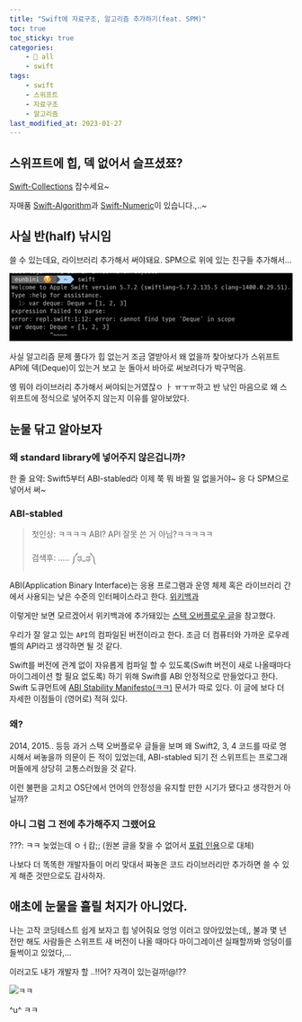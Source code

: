 ```yaml
---
title: "Swift에 자료구조, 알고리즘 추가하기(feat. SPM)"
toc: true
toc_sticky: true
categories:
    - 📂 all
    - swift
tags:
    - swift
    - 스위프트
    - 자료구조
    - 알고리즘
last_modified_at: 2023-01-27
---
```


## 스위프트에 힙, 덱 없어서 슬프셨쬬?

[Swift-Collections](https://github.com/apple/swift-collections) 잡수세요~

자매품 [Swift-Algorithm](https://github.com/apple/swift-algorithms)과 [Swift-Numeric](https://github.com/apple/swift-numerics)이 있습니다.,..~

## 사실 반(half) 낚시임

쓸 수 있는데요, 라이브러리 추가해서 써야돼요. SPM으로 위에 있는 친구들 추가해서...

![abi-1](/assets/images/all/abi-1.png)

사실 알고리즘 문제 풀다가 힙 없는거 조금 열받아서 왜 없을까 찾아보다가 스위프트 API에 덱(Deque)이 있는거 보고 눈 돌아서 바아로 써보려다가 박구먹음. 

엥 뭐야 라이브러리 추가해서 써야되는거였잖ㅇ ㅏ ㅠㅜㅠ하고 반 낚인 마음으로 왜 스위프트에 정식으로 넣어주지 않는지 이유를 알아보았다.

## 눈물 닦고 알아보자

### 왜 standard library에 넣어주지 않은겁니까?

한 줄 요약: Swift5부터 ABI-stabled라 이제 쭉 뭐 바뀔 일 없을거야~ 응 다 SPM으로 넣어서 써~

### ABI-stabled

> 첫인상: ㅋㅋㅋㅋ ABI? API 잘못 쓴 거 아님?ㅋㅋㅋㅋㅋ <br>
> <br>
> 검색후: ..... ༼ಢ_ಢ༽

ABI(Application Binary Interface)는 응용 프로그램과 운영 체제 혹은 라이브러리 간에서 사용되는 낮은 수준의 인터페이스라고 한다. [위키백과](https://ko.wikipedia.org/wiki/응용_프로그램_이진_인터페이스)

이렇게만 보면 모르겠어서 위키백과에 추가돼있는 [스택 오버플로우 글](https://stackoverflow.com/a/2456882)을 참고했다.

우리가 잘 알고 있는 `API`의 컴파일된 버전이라고 한다. 조금 더 컴퓨터와 가까운 로우레벨의 API라고 생각하면 될 것 같다.

Swift를 버전에 관계 없이 자유롭게 컴파일 할 수 있도록(Swift 버전이 새로 나올때마다 마이그레이션 할 필요 없도록) 하기 위해 Swift를 ABI 안정적으로 만들었다고 한다. Swift 도큐먼트에 [ABI Stability Manifesto(ㅋㅋ)](https://github.com/apple/swift/blob/main/docs/ABIStabilityManifesto.md) 문서가 따로 있다. 이 글에 보다 더 자세한 이점들이 (영어로) 적혀 있다.

### 왜?

2014, 2015.. 등등 과거 스택 오버플로우 글들을 보며 왜 Swift2, 3, 4 코드를 따로 명시해서 써놓을까 의문이 든 적이 있었는데, ABI-stabled 되기 전 스위프트는 프로그래머들에게 상당히 고통스러웠을 것 같다.

이런 불편을 고치고 OS단에서 언어의 안정성을 유지할 만한 시기가 됐다고 생각한거 아닐까?

### 아니 그럼 그 전에 추가해주지 그랬어요

???: ㅋㅋ 늦었는데 ㅇㅓ캄;; (원본 글을 찾을 수 없어서 [포럼 인용](https://forums.swift.org/t/suggestion-add-swift-collections-library-to-stdlib/57710/2)으로 대체)

나보다 더 똑똑한 개발자들이 머리 맞대서 짜놓은 코드 라이브러리만 추가하면 쓸 수 있게 해준 것만으로도 감사하자.

## 애초에 눈물을 흘릴 처지가 아니었다.

나는 고작 코딩테스트 쉽게 보자고 힙 넣어줘요 엉엉 이러고 앉아있었는데,, 불과 몇 년 전만 해도 사람들은 스위프트 새 버전이 나올 때마다 마이그레이션 실패할까봐 엉덩이를 들썩이고 있었다,...

이러고도 내가 개발자 할 ..!!어? 자격이 있는걸까!@!??

![ㅋㅋ](https://i.pinimg.com/originals/b9/67/90/b967906b46ad6931b6a9591f3863fc2b.jpg)

^u^ ㅋㅋ